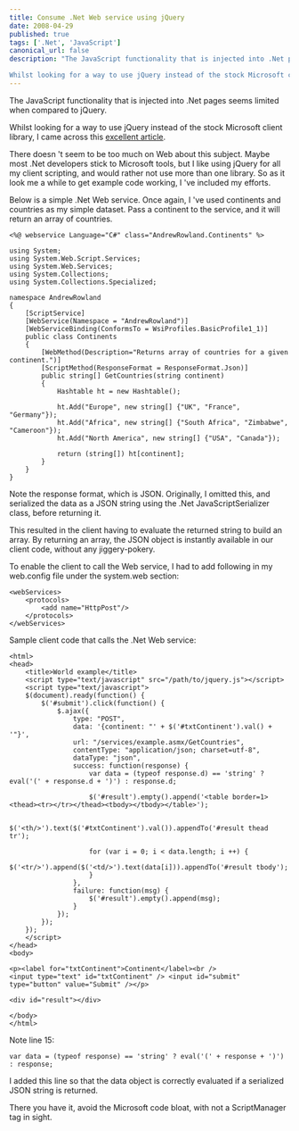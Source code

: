 ```yaml
---
title: Consume .Net Web service using jQuery
date: 2008-04-29
published: true
tags: ['.Net', 'JavaScript']
canonical_url: false
description: "The JavaScript functionality that is injected into .Net pages seems limited when compared to jQuery.

Whilst looking for a way to use jQuery instead of the stock Microsoft client library, I came across an excellent article."
---
```


The JavaScript functionality that is injected into .Net pages seems limited when compared to jQuery.

Whilst looking for a way to use jQuery instead of the stock Microsoft client library, I came across this [excellent article](http://encosia.com/2008/03/27/using-jquery-to-consume-aspnet-json-web-services/).

There doesn 't seem to be too much on Web about this subject. Maybe most .Net developers stick to Microsoft tools, but I like using jQuery for all my client scripting, and would rather not use more than one library. So as it look me a while to get example code working, I 've included my efforts.

Below is a simple .Net Web service. Once again, I 've used continents and countries as my simple dataset. Pass a continent to the service, and it will return an array of countries.

    <%@ webservice Language="C#" class="AndrewRowland.Continents" %>
    
    using System;
    using System.Web.Script.Services;
    using System.Web.Services;
    using System.Collections;
    using System.Collections.Specialized;
    
    namespace AndrewRowland
    {
        [ScriptService]
        [WebService(Namespace = "AndrewRowland")]
        [WebServiceBinding(ConformsTo = WsiProfiles.BasicProfile1_1)]
        public class Continents
        {
            [WebMethod(Description="Returns array of countries for a given continent.")]
            [ScriptMethod(ResponseFormat = ResponseFormat.Json)]
            public string[] GetCountries(string continent)
            {
                Hashtable ht = new Hashtable();
    
                ht.Add("Europe", new string[] {"UK", "France", "Germany"});
                ht.Add("Africa", new string[] {"South Africa", "Zimbabwe", "Cameroon"});
                ht.Add("North America", new string[] {"USA", "Canada"});
    
                return (string[]) ht[continent];
            }
        }
    }

Note the response format, which is JSON. Originally, I omitted this, and serialized the data as a JSON string using the .Net JavaScriptSerializer class, before returning it.

This resulted in the client having to evaluate the returned string to build an array. By returning an array, the JSON object is instantly available in our client code, without any jiggery-pokery.

To enable the client to call the Web service, I had to add following in my web.config file under the system.web section:

    <webServices>
        <protocols>
            <add name="HttpPost"/>
        </protocols>
    </webServices>

Sample client code that calls the .Net Web service:

    <html>
    <head>
        <title>World example</title>
        <script type="text/javascript" src="/path/to/jquery.js"></script>
        <script type="text/javascript">
        $(document).ready(function() {
            $('#submit').click(function() {
                $.ajax({
                    type: "POST",
                    data: '{continent: "' + $('#txtContinent').val() + '"}',
                    url: "/services/example.asmx/GetCountries",
                    contentType: "application/json; charset=utf-8",
                    dataType: "json",
                    success: function(response) {
                        var data = (typeof response.d) == 'string' ? eval('(' + response.d + ')') : response.d;
    
                        $('#result').empty().append('<table border=1><thead><tr></tr></thead><tbody></tbody></table>');
    
                        $('<th/>').text($('#txtContinent').val()).appendTo('#result thead tr');
    
                        for (var i = 0; i < data.length; i ++) {
                            $('<tr/>').append($('<td/>').text(data[i])).appendTo('#result tbody');
                        }
                    },
                    failure: function(msg) {
                        $('#result').empty().append(msg);
                    }
                });
            });	
        });
        </script>
    </head>
    <body>
    
    <p><label for="txtContinent">Continent</label><br />
    <input type="text" id="txtContinent" /> <input id="submit" type="button" value="Submit" /></p>
    
    <div id="result"></div>
    
    </body>
    </html>

Note line 15:

    var data = (typeof response) == 'string' ? eval('(' + response + ')') : response;

I added this line so that the data object is correctly evaluated if a serialized JSON string is returned.

There you have it, avoid the Microsoft code bloat, with not a ScriptManager tag in sight.